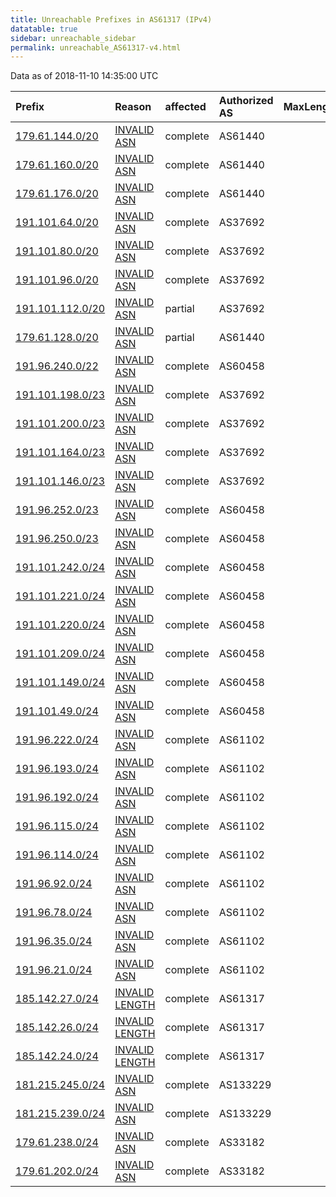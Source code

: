 ```yaml
---
title: Unreachable Prefixes in AS61317 (IPv4)
datatable: true
sidebar: unreachable_sidebar
permalink: unreachable_AS61317-v4.html
---
```


Data as of 2018-11-10 14:35:00 UTC


<div class="datatable-begin"></div>

| Prefix                                                     | Reason                                                                                                    | affected   | Authorized AS   |   MaxLength | Anchor                                         |   unreachable /24s |
|:-----------------------------------------------------------|:----------------------------------------------------------------------------------------------------------|:-----------|:----------------|------------:|:-----------------------------------------------|-------------------:|
| [179.61.144.0/20](https://stat.ripe.net/179.61.144.0/20)   | [INVALID ASN](https://rpki-validator.ripe.net/announcement-preview?asn=AS61317&prefix=179.61.144.0/20)    | complete   | AS61440         |          24 | [LACNIC](unreachable_LACNIC_RPKI_Root-v4.html) |                 16 |
| [179.61.160.0/20](https://stat.ripe.net/179.61.160.0/20)   | [INVALID ASN](https://rpki-validator.ripe.net/announcement-preview?asn=AS61317&prefix=179.61.160.0/20)    | complete   | AS61440         |          24 | [LACNIC](unreachable_LACNIC_RPKI_Root-v4.html) |                 16 |
| [179.61.176.0/20](https://stat.ripe.net/179.61.176.0/20)   | [INVALID ASN](https://rpki-validator.ripe.net/announcement-preview?asn=AS61317&prefix=179.61.176.0/20)    | complete   | AS61440         |          24 | [LACNIC](unreachable_LACNIC_RPKI_Root-v4.html) |                 16 |
| [191.101.64.0/20](https://stat.ripe.net/191.101.64.0/20)   | [INVALID ASN](https://rpki-validator.ripe.net/announcement-preview?asn=AS61317&prefix=191.101.64.0/20)    | complete   | AS37692         |          24 | [LACNIC](unreachable_LACNIC_RPKI_Root-v4.html) |                 16 |
| [191.101.80.0/20](https://stat.ripe.net/191.101.80.0/20)   | [INVALID ASN](https://rpki-validator.ripe.net/announcement-preview?asn=AS61317&prefix=191.101.80.0/20)    | complete   | AS37692         |          24 | [LACNIC](unreachable_LACNIC_RPKI_Root-v4.html) |                 16 |
| [191.101.96.0/20](https://stat.ripe.net/191.101.96.0/20)   | [INVALID ASN](https://rpki-validator.ripe.net/announcement-preview?asn=AS61317&prefix=191.101.96.0/20)    | complete   | AS37692         |          24 | [LACNIC](unreachable_LACNIC_RPKI_Root-v4.html) |                 16 |
| [191.101.112.0/20](https://stat.ripe.net/191.101.112.0/20) | [INVALID ASN](https://rpki-validator.ripe.net/announcement-preview?asn=AS61317&prefix=191.101.112.0/20)   | partial    | AS37692         |          24 | [LACNIC](unreachable_LACNIC_RPKI_Root-v4.html) |                 16 |
| [179.61.128.0/20](https://stat.ripe.net/179.61.128.0/20)   | [INVALID ASN](https://rpki-validator.ripe.net/announcement-preview?asn=AS61317&prefix=179.61.128.0/20)    | partial    | AS61440         |          24 | [LACNIC](unreachable_LACNIC_RPKI_Root-v4.html) |                 16 |
| [191.96.240.0/22](https://stat.ripe.net/191.96.240.0/22)   | [INVALID ASN](https://rpki-validator.ripe.net/announcement-preview?asn=AS61317&prefix=191.96.240.0/22)    | complete   | AS60458         |          24 | [LACNIC](unreachable_LACNIC_RPKI_Root-v4.html) |                  4 |
| [191.101.198.0/23](https://stat.ripe.net/191.101.198.0/23) | [INVALID ASN](https://rpki-validator.ripe.net/announcement-preview?asn=AS61317&prefix=191.101.198.0/23)   | complete   | AS37692         |          24 | [LACNIC](unreachable_LACNIC_RPKI_Root-v4.html) |                  2 |
| [191.101.200.0/23](https://stat.ripe.net/191.101.200.0/23) | [INVALID ASN](https://rpki-validator.ripe.net/announcement-preview?asn=AS61317&prefix=191.101.200.0/23)   | complete   | AS37692         |          24 | [LACNIC](unreachable_LACNIC_RPKI_Root-v4.html) |                  2 |
| [191.101.164.0/23](https://stat.ripe.net/191.101.164.0/23) | [INVALID ASN](https://rpki-validator.ripe.net/announcement-preview?asn=AS61317&prefix=191.101.164.0/23)   | complete   | AS37692         |          24 | [LACNIC](unreachable_LACNIC_RPKI_Root-v4.html) |                  2 |
| [191.101.146.0/23](https://stat.ripe.net/191.101.146.0/23) | [INVALID ASN](https://rpki-validator.ripe.net/announcement-preview?asn=AS61317&prefix=191.101.146.0/23)   | complete   | AS37692         |          24 | [LACNIC](unreachable_LACNIC_RPKI_Root-v4.html) |                  2 |
| [191.96.252.0/23](https://stat.ripe.net/191.96.252.0/23)   | [INVALID ASN](https://rpki-validator.ripe.net/announcement-preview?asn=AS61317&prefix=191.96.252.0/23)    | complete   | AS60458         |          24 | [LACNIC](unreachable_LACNIC_RPKI_Root-v4.html) |                  2 |
| [191.96.250.0/23](https://stat.ripe.net/191.96.250.0/23)   | [INVALID ASN](https://rpki-validator.ripe.net/announcement-preview?asn=AS61317&prefix=191.96.250.0/23)    | complete   | AS60458         |          24 | [LACNIC](unreachable_LACNIC_RPKI_Root-v4.html) |                  2 |
| [191.101.242.0/24](https://stat.ripe.net/191.101.242.0/24) | [INVALID ASN](https://rpki-validator.ripe.net/announcement-preview?asn=AS61317&prefix=191.101.242.0/24)   | complete   | AS60458         |          24 | [LACNIC](unreachable_LACNIC_RPKI_Root-v4.html) |                  1 |
| [191.101.221.0/24](https://stat.ripe.net/191.101.221.0/24) | [INVALID ASN](https://rpki-validator.ripe.net/announcement-preview?asn=AS61317&prefix=191.101.221.0/24)   | complete   | AS60458         |          24 | [LACNIC](unreachable_LACNIC_RPKI_Root-v4.html) |                  1 |
| [191.101.220.0/24](https://stat.ripe.net/191.101.220.0/24) | [INVALID ASN](https://rpki-validator.ripe.net/announcement-preview?asn=AS61317&prefix=191.101.220.0/24)   | complete   | AS60458         |          24 | [LACNIC](unreachable_LACNIC_RPKI_Root-v4.html) |                  1 |
| [191.101.209.0/24](https://stat.ripe.net/191.101.209.0/24) | [INVALID ASN](https://rpki-validator.ripe.net/announcement-preview?asn=AS61317&prefix=191.101.209.0/24)   | complete   | AS60458         |          24 | [LACNIC](unreachable_LACNIC_RPKI_Root-v4.html) |                  1 |
| [191.101.149.0/24](https://stat.ripe.net/191.101.149.0/24) | [INVALID ASN](https://rpki-validator.ripe.net/announcement-preview?asn=AS61317&prefix=191.101.149.0/24)   | complete   | AS60458         |          24 | [LACNIC](unreachable_LACNIC_RPKI_Root-v4.html) |                  1 |
| [191.101.49.0/24](https://stat.ripe.net/191.101.49.0/24)   | [INVALID ASN](https://rpki-validator.ripe.net/announcement-preview?asn=AS61317&prefix=191.101.49.0/24)    | complete   | AS60458         |          24 | [LACNIC](unreachable_LACNIC_RPKI_Root-v4.html) |                  1 |
| [191.96.222.0/24](https://stat.ripe.net/191.96.222.0/24)   | [INVALID ASN](https://rpki-validator.ripe.net/announcement-preview?asn=AS61317&prefix=191.96.222.0/24)    | complete   | AS61102         |          22 | [LACNIC](unreachable_LACNIC_RPKI_Root-v4.html) |                  1 |
| [191.96.193.0/24](https://stat.ripe.net/191.96.193.0/24)   | [INVALID ASN](https://rpki-validator.ripe.net/announcement-preview?asn=AS61317&prefix=191.96.193.0/24)    | complete   | AS61102         |          22 | [LACNIC](unreachable_LACNIC_RPKI_Root-v4.html) |                  1 |
| [191.96.192.0/24](https://stat.ripe.net/191.96.192.0/24)   | [INVALID ASN](https://rpki-validator.ripe.net/announcement-preview?asn=AS61317&prefix=191.96.192.0/24)    | complete   | AS61102         |          22 | [LACNIC](unreachable_LACNIC_RPKI_Root-v4.html) |                  1 |
| [191.96.115.0/24](https://stat.ripe.net/191.96.115.0/24)   | [INVALID ASN](https://rpki-validator.ripe.net/announcement-preview?asn=AS61317&prefix=191.96.115.0/24)    | complete   | AS61102         |          22 | [LACNIC](unreachable_LACNIC_RPKI_Root-v4.html) |                  1 |
| [191.96.114.0/24](https://stat.ripe.net/191.96.114.0/24)   | [INVALID ASN](https://rpki-validator.ripe.net/announcement-preview?asn=AS61317&prefix=191.96.114.0/24)    | complete   | AS61102         |          22 | [LACNIC](unreachable_LACNIC_RPKI_Root-v4.html) |                  1 |
| [191.96.92.0/24](https://stat.ripe.net/191.96.92.0/24)     | [INVALID ASN](https://rpki-validator.ripe.net/announcement-preview?asn=AS61317&prefix=191.96.92.0/24)     | complete   | AS61102         |          22 | [LACNIC](unreachable_LACNIC_RPKI_Root-v4.html) |                  1 |
| [191.96.78.0/24](https://stat.ripe.net/191.96.78.0/24)     | [INVALID ASN](https://rpki-validator.ripe.net/announcement-preview?asn=AS61317&prefix=191.96.78.0/24)     | complete   | AS61102         |          22 | [LACNIC](unreachable_LACNIC_RPKI_Root-v4.html) |                  1 |
| [191.96.35.0/24](https://stat.ripe.net/191.96.35.0/24)     | [INVALID ASN](https://rpki-validator.ripe.net/announcement-preview?asn=AS61317&prefix=191.96.35.0/24)     | complete   | AS61102         |          22 | [LACNIC](unreachable_LACNIC_RPKI_Root-v4.html) |                  1 |
| [191.96.21.0/24](https://stat.ripe.net/191.96.21.0/24)     | [INVALID ASN](https://rpki-validator.ripe.net/announcement-preview?asn=AS61317&prefix=191.96.21.0/24)     | complete   | AS61102         |          22 | [LACNIC](unreachable_LACNIC_RPKI_Root-v4.html) |                  1 |
| [185.142.27.0/24](https://stat.ripe.net/185.142.27.0/24)   | [INVALID LENGTH](https://rpki-validator.ripe.net/announcement-preview?asn=AS61317&prefix=185.142.27.0/24) | complete   | AS61317         |          22 | [RIPE](unreachable_RIPE_NCC_RPKI_Root-v4.html) |                  1 |
| [185.142.26.0/24](https://stat.ripe.net/185.142.26.0/24)   | [INVALID LENGTH](https://rpki-validator.ripe.net/announcement-preview?asn=AS61317&prefix=185.142.26.0/24) | complete   | AS61317         |          22 | [RIPE](unreachable_RIPE_NCC_RPKI_Root-v4.html) |                  1 |
| [185.142.24.0/24](https://stat.ripe.net/185.142.24.0/24)   | [INVALID LENGTH](https://rpki-validator.ripe.net/announcement-preview?asn=AS61317&prefix=185.142.24.0/24) | complete   | AS61317         |          22 | [RIPE](unreachable_RIPE_NCC_RPKI_Root-v4.html) |                  1 |
| [181.215.245.0/24](https://stat.ripe.net/181.215.245.0/24) | [INVALID ASN](https://rpki-validator.ripe.net/announcement-preview?asn=AS61317&prefix=181.215.245.0/24)   | complete   | AS133229        |          24 | [LACNIC](unreachable_LACNIC_RPKI_Root-v4.html) |                  1 |
| [181.215.239.0/24](https://stat.ripe.net/181.215.239.0/24) | [INVALID ASN](https://rpki-validator.ripe.net/announcement-preview?asn=AS61317&prefix=181.215.239.0/24)   | complete   | AS133229        |          24 | [LACNIC](unreachable_LACNIC_RPKI_Root-v4.html) |                  1 |
| [179.61.238.0/24](https://stat.ripe.net/179.61.238.0/24)   | [INVALID ASN](https://rpki-validator.ripe.net/announcement-preview?asn=AS61317&prefix=179.61.238.0/24)    | complete   | AS33182         |          24 | [LACNIC](unreachable_LACNIC_RPKI_Root-v4.html) |                  1 |
| [179.61.202.0/24](https://stat.ripe.net/179.61.202.0/24)   | [INVALID ASN](https://rpki-validator.ripe.net/announcement-preview?asn=AS61317&prefix=179.61.202.0/24)    | complete   | AS33182         |          24 | [LACNIC](unreachable_LACNIC_RPKI_Root-v4.html) |                  1 |

<div class="datatable-end"></div>